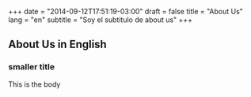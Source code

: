+++
date = "2014-09-12T17:51:19-03:00"
draft = false
title = "About Us"
lang = "en"
subtitle = "Soy el subtitulo de about us"
+++

## About Us in English
### smaller title

This is the body